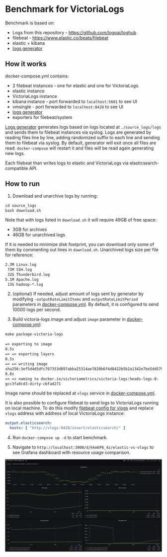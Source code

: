 # Benchmark for VictoriaLogs

Benchmark is based on:

- Logs from this repository - https://github.com/logpai/loghub
- filebeat - https://www.elastic.co/beats/filebeat
- elastic + kibana
- [logs generator](./generator)

## How it works

docker-compose.yml contains:

- 2 filebeat instances - one for elastic and one for VictoriaLogs.
- elastic instance
- VictoriaLogs instance
- kibana instance - port forwarded to `localhost:5601` to see UI
- vmsingle - port forwarded to `localhost:8428` to see UI
- [logs generator](./generator)
- exporters for filebeat/system

[Logs generator](./generator) generates logs based on logs located at `./source_logs/logs` and sends them to filebeat
instances via syslog.
Logs are generated by reading files line by line, adding randomized suffix to each line and sending them to filebeat via
syslog.
By default, generator will exit once all files are read. `docker-compose` will restart it and files will be read again
generating new logs.

Each filebeat than writes logs to elastic and VictoriaLogs via elasticsearch-compatible API.

## How to run

1. Download and unarchive logs by running:

```shell
cd source_logs 
bash download.sh
```

Note that with logs listed in `download.sh` it will require 49GB of free space:

- 3GB for archives
- 46GB for unarchived logs

If it is needed to minimize disk footprint, you can download only some of them by commenting out lines in `download.sh`.
Unarchived logs size per file for reference:
```shell
2.3M Linux.log
 73M SSH.log
 32G Thunderbird.log
5.1M Apache.log
 13G hadoop-*.log
```


2. (optional) If needed, adjust amount of logs sent by generator by modifying `-outputRateLimitItems` and
   `outputRateLimitPeriod` parameters in [docker-compose.yml](./docker-compose.yml). By default, it is configured to
   send 10000 logs per second.

3. Build victoria-logs image and adjust `image` parameter in [docker-compose.yml](./docker-compose.yml):

```shell
make package-victoria-logs

=> exporting to image                                                                                                                                                                                                                                                                                           0.5s
=> => exporting layers                                                                                                                                                                                                                                                                                          0.5s
=> => writing image sha256:3ef5d4d5dfc767353d897abba25314ae7820b6f4d8422b5b2a1342e7be5dd579                                                                                                                                                                                                                     0.0s
=> => naming to docker.io/victoriametrics/victoria-logs:heads-logs-0-gcc3fa9cd3-dirty-cbfad271    
```

Image name should be replaced at `vlogs` service in [docker-compose.yml](./docker-compose.yml).

It is also possible to configure filebeat to send logs to VictoriaLogs running on local machine.
To do this modify [filebeat config for vlogs](./elk/filebeat/filebeat-vlogs.yml) and replace `vlogs` address
with address of local VictoriaLogs instance:

```yaml
output.elasticsearch:
  hosts: [ "http://vlogs:9428/insert/elasticsearch/" ]
```

4. Run `docker-compose up -d` to start benchmark.

5. Navigate to `http://localhost:3000/d/hkm6P6_4z/elastic-vs-vlogs` to see Grafana dashboard with resource usage comparison.

![grafana-dashboard.png](grafana-dashboard.png)
